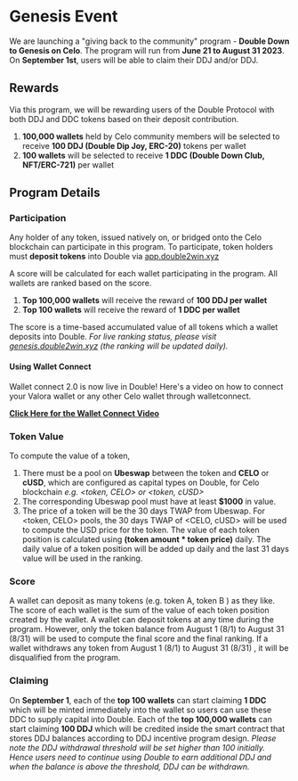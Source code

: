 # Genesis Event

We are launching a "giving back to the community" program - **Double Down to Genesis on Celo**. 
The program will run from **June 21 to August 31 2023**. On **September 1st**, users will be able to claim their DDJ and/or DDJ.

## Rewards
Via this program, we will be rewarding users of the Double Protocol with both DDJ and DDC tokens based on their deposit  contribution.
1. **100,000 wallets** held by Celo community members will be selected to receive **100 DDJ (Double Dip Joy, ERC-20)** tokens per wallet
2. **100 wallets** will be selected to receive  **1 DDC (Double Down Club, NFT/ERC-721)** per wallet


## Program Details

### Participation
Any holder of any token, issued natively on, or bridged onto the Celo blockchain can participate in this program. To participate, token holders must **deposit tokens** into Double via [app.double2win.xyz](app.double2win.xyz) 

A score will be calculated for each wallet participating in the program. All wallets are ranked based on the score. 
1. **Top 100,000 wallets** will receive the reward of **100 DDJ per wallet**
2. **Top 100 wallets** will receive the reward of **1 DDC per wallet**

The score is a time-based accumulated value of all tokens which a wallet deposits into Double. 
*For live ranking status, please visit [genesis.double2win.xyz](genesis.double2win.xyz) (the ranking will be updated daily).*

#### Using Wallet Connect
Wallet connect 2.0 is now live in Double! Here's a video on how to connect your Valora wallet or any other Celo wallet through walletconnect. 

**[Click Here for the Wallet Connect Video](https://twitter.com/double2winwin/status/1678869470486450178?s=20)**

### Token Value
To compute the value of a token, 
1. There must be a pool on **Ubeswap** between the token and **CELO** or **cUSD**, which are configured as capital types on Double, for Celo blockchain *e.g. <token, CELO> or <token, cUSD>* 
2. The corresponding Ubeswap pool must have at least **$1000** in value.
3. The price of a token will be the 30 days TWAP from Ubeswap. For <token, CELO> pools, the 30 days TWAP of <CELO, cUSD> will be used to compute the USD price for the token. 
The value of each token position is calculated using **(token amount * token price)** daily. The daily value of a token position will be added up daily and the last 31 days value will be used in the ranking. 

### Score
A wallet can deposit as many tokens (e.g. token A, token B ) as they like. The score of each wallet is the sum of the value of each token position created by the wallet. A wallet can deposit tokens at any time during the program. However, only the token balance from August 1 (8/1) to August 31 (8/31) will be used to compute the final score and the final ranking. If a wallet withdraws any token from August 1 (8/1) to August 31 (8/31) , it will be disqualified from the program.

### Claiming
On **September 1**, each of the **top 100 wallets** can start claiming **1 DDC** which will be minted immediately into the wallet so users can use these DDC to supply capital into Double. Each of the **top 100,000 wallets** can start claiming **100 DDJ** which will be credited inside the smart contract that stores DDJ balances according to DDJ incentive program design.
*Please note the DDJ withdrawal threshold will be set higher than 100 initially. Hence users need to continue using Double to earn additional DDJ and when the balance is above the threshold, DDJ can be withdrawn.*
